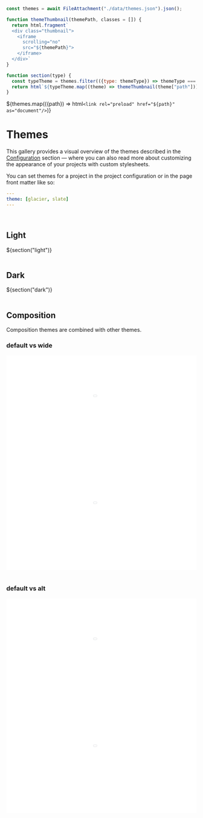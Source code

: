 ```js
const themes = await FileAttachment("./data/themes.json").json();
```

```js
function themeThumbnail(themePath, classes = []) {
  return html.fragment`
  <div class="thumbnail">
    <iframe
      scrolling="no"
      src="${themePath}">
    </iframe>
  </div>`
}

function section(type) {
  const typeTheme = themes.filter(({type: themeType}) => themeType === type);
  return html`${typeTheme.map((theme) => themeThumbnail(theme["path"]))}`
}
```

<!-- preload for faster page load-->
${themes.map(({path}) => html`<link rel="preload" href="${path}" as="document"/>`)}

<style>
  .thumbnail {
    position: relative;
    width: 100%;
    max-width: 640px;
    aspect-ratio: 16/9;
    overflow: hidden;
  }

  .thumbnail iframe.wide, .thumbnail iframe.default {
    transform: scale(0.3);
    min-width: calc((640 / 0.3) * 1px);;
    width: 100%;
  }

  .thumbnail iframe {
    position: absolute;
    transform: scale(0.64);
    transform-origin: top left;
    min-width: calc((640 / 0.64) * 1px);
    width: 100%;
    aspect-ratio: 16/9;
    border: transparent 1px;
    pointer-events: none;
  }
</style>


# Themes
This gallery provides a visual overview of the themes described in the [Configuration](../../config) section — where you can also read more about customizing the appearance of your projects with custom stylesheets.

You can set themes for a project in the project configuration or in the page front matter like so:
```yaml
---
theme: [glacier, slate]
---
```
</br>

## Light

<div>${section("light")}</div>
</br>

## Dark

<div>${section("dark")}</div>
</br>

## Composition
Composition themes are combined with other themes.

### default vs wide
<div>
  <div class="thumbnail">
    <iframe
      class="default"
      scrolling="no"
      src="showcase/default">
    </iframe>
  </div>
  <div class="thumbnail">
    <iframe
      class="wide"
      scrolling="no"
      src="showcase/wide">
    </iframe>
  </div>
</div>

</br>

### default vs alt
<div>
  <div class="thumbnail">
    <iframe
      class="default"
      scrolling="no"
      src="showcase/default">
    </iframe>
  </div>
  <div class="thumbnail">
    <iframe
      class="wide"
      scrolling="no"
      src="showcase/alt">
    </iframe>
  </div>
</div>
